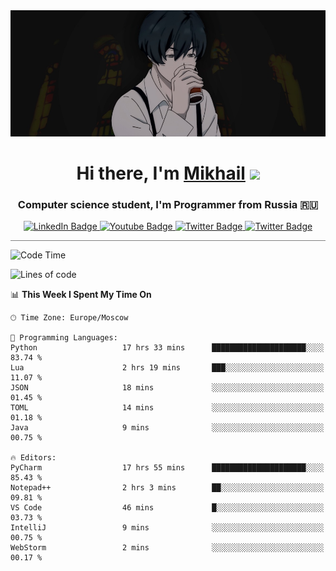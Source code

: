 <div>
  <div align="center">
    <img src="img/banner.jpg"/>
    <h1 align="center">Hi there, I'm <a href="https://github.com/Angeloffy" target="_blank">Mikhail</a> 
    <img src="https://github.com/blackcater/blackcater/raw/main/images/Hi.gif" height="32"/></h1>
  </div>

  <h3 align="center">Computer science student, I'm Programmer from Russia 🇷🇺</h3>
  <div id="badges" align="center">
    <a href="https://t.me/angeloffy">
      <img src="https://img.shields.io/badge/Telegram-2CA5E0?style=for-the-badge&logo=telegram&logoColor=white" alt="LinkedIn Badge"/>
    </a>
    <a href="https://www.youtube.com/channel/UCEL3-LeG0U1_2Ji9XXcPhkQ">
      <img src="https://img.shields.io/badge/YouTube-red?style=for-the-badge&logo=youtube&logoColor=white" alt="Youtube Badge"/>
    </a>
    <a href="mailto:angeloffy.work@gmail.com">
      <img src="https://img.shields.io/badge/Gmail-D14836?style=for-the-badge&logo=gmail&logoColor=white" alt="Twitter Badge"/>
    </a>
    <a href="https://discordapp.com/users/949624873649582121">
      <img src="https://img.shields.io/badge/Discord-7289DA?style=for-the-badge&logo=discord&logoColor=white" alt="Twitter Badge"/>
    </a>
</div>
 
 <hr style="height:1px; color:black; background-color:gray"> 
  
<!--START_SECTION:waka-->
![Code Time](http://img.shields.io/badge/Code%20Time-222%20hrs%2050%20mins-blue)

![Lines of code](https://img.shields.io/badge/From%20Hello%20World%20I%27ve%20Written-35.2%20thousand%20lines%20of%20code-blue)

📊 **This Week I Spent My Time On** 

```text
🕑︎ Time Zone: Europe/Moscow

💬 Programming Languages: 
Python                   17 hrs 33 mins      █████████████████████░░░░   83.74 % 
Lua                      2 hrs 19 mins       ███░░░░░░░░░░░░░░░░░░░░░░   11.07 % 
JSON                     18 mins             ░░░░░░░░░░░░░░░░░░░░░░░░░   01.45 % 
TOML                     14 mins             ░░░░░░░░░░░░░░░░░░░░░░░░░   01.18 % 
Java                     9 mins              ░░░░░░░░░░░░░░░░░░░░░░░░░   00.75 % 

🔥 Editors: 
PyCharm                  17 hrs 55 mins      █████████████████████░░░░   85.43 % 
Notepad++                2 hrs 3 mins        ██░░░░░░░░░░░░░░░░░░░░░░░   09.81 % 
VS Code                  46 mins             █░░░░░░░░░░░░░░░░░░░░░░░░   03.73 % 
IntelliJ                 9 mins              ░░░░░░░░░░░░░░░░░░░░░░░░░   00.75 % 
WebStorm                 2 mins              ░░░░░░░░░░░░░░░░░░░░░░░░░   00.17 % 
```


<!--END_SECTION:waka-->
